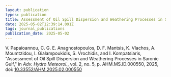 ```yaml
---
layout: publication
types: publication
title: Assessment of Oil Spill Dispersion and Weathering Processes in Saronic Gulf
date: 2025-05-02T12:39:14.091Z
tags: journal_publications
publication_date: 2025-05-02
---
```

<!--StartFragment-->

V. Papaioannou, C. G. E. Anagnostopoulos, D. F. Mantsis, K. Vlachos, A. Moumtzidou, I. Gialampoukidis, S. Vrochidis, and I. Kompatsiaris, "Assessment of Oil Spill Dispersion and Weathering Processes in Saronic Gulf," in *Adv. Hydro Meteorol.*, vol. 2, no. 5, p. AHM.MS.ID.000550, 2025, doi: [10.33552/AHM.2025.02.000550](https://irispublishers.com/ahm/fulltext/assessment-of-oil-spill-dispersion.ID.000550.php)

<!--EndFragment-->